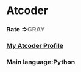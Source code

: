 # Atcoder

### Rate =><span style="color: gray; ">GRAY</span>

### [My Atcoder Profile](https://atcoder.jp/users/Yumekawa_chan)

### Main language:Python




